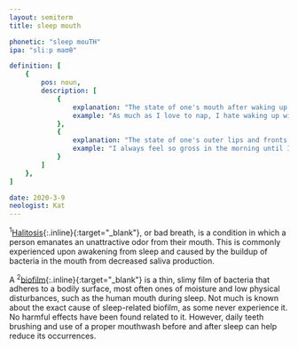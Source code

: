 ```yaml
---
layout: semiterm
title: sleep mouth

phonetic: "sleep mouTH"
ipa: "sliːp maʊθ"

definition: [
	{
		pos: noun,
		description: [
			{
				explanation: "The state of one's mouth after waking up from a sleep/nap, usually categorized by unexpected dryness, wetness, and/or halitosis<sup>1</sup>.",
				example: "As much as I love to nap, I hate waking up with sleep mouth."
			},
			{
				explanation: "The state of one's outer lips and fronts of teeth when they are covered with a thin layer of biofilm<sup>2</sup>, typically formed when sleeping for an extended period of time.",
				example: "I always feel so gross in the morning until I clean my morning mouth."
			}
		]
	},
]

date: 2020-3-9
neologist: Kat
---
```


<sup>1</sup>[Halitosis](https://en.wikipedia.org/wiki/Halitosis){:.inline}{:target="_blank"}, or bad breath, is a condition in which a person emanates an unattractive odor from their mouth. This is commonly experienced upon awakening from sleep and caused by the buildup of bacteria in the mouth from decreased saliva production.

A <sup>2</sup>[biofilm](https://en.wikipedia.org/wiki/Biofilm){:.inline}{:target="_blank"} is a thin, slimy film of bacteria that adheres to a bodily surface, most often ones of moisture and low physical disturbances, such as the human mouth during sleep. Not much is known about the exact cause of sleep-related biofilm, as some never experience it. No harmful effects have been found related to it. However, daily teeth brushing and use of a proper mouthwash before and after sleep can help reduce its occurrences.